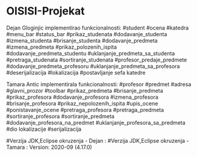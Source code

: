 # OISISI-Projekat

Dejan Gloginjic implementirao funkcionalnosti:
#student
#ocena
#katedra
#menu_bar
#status_bar
#prikaz_studenata
#dodavanje_studenta
#izmena_studenta
#brisanje_studenta
#dodavanje_predmeta
#izmena_predmeta
#prikaz_polozenih_ispita
#dodavanje_predmeta_studentu
#uklanjanje_predmeta_sa_studenta
#pretraga_studenata
#sortiranje_studenata
#profesor_predaje_predmete
#dodavanje_predmeta_profesoru
#uklanjanje_predmeta_sa_profesora
#deserijalizacija
#lokalizacija
#postavljanje sefa katedre

Tamara Antic implementirala funkcionalnosti:
#profesor
#predmet
#adresa
#glavni_prozor
#toolbar
#prikaz_predmeta
#brisanje_predmeta
#prikaz_profesora
#dodavanje_profesora
#izmena_profesora
#brisanje_profesora
#prikaz_nepolozenih_ispita
#upis_ocene
#ponistavanje_ocene
#pretraga_profesora
#pretraga_predmeta
#sortiranje_profesora
#sortiranje_predmeta
#dodavanje_profesora_na_predmet
#uklanjanje_profesora_sa_predmeta
#dio lokalizacije
#serijalizacija

#Verzija JDK,Eclipse okruzenja - Dejan :
#Verzija JDK,Eclipse okruzenja - Tamara : Version: 2020-09 (4.17.0)

